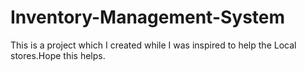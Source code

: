 # Inventory-Management-System

This is a project which I created while I was inspired to help the Local stores.Hope this helps.
